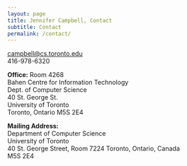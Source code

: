 ```yaml
---
layout: page
title: Jennifer Campbell, Contact
subtitle: Contact
permalink: /contact/
---
```


<div class="pretty-links">

campbell@cs.toronto.edu  
416-978-6320

**Office:**
Room 4268  
Bahen Centre for Information Technology  
Dept. of Computer Science  
40 St. George St.  
University of Toronto  
Toronto, Ontario M5S 2E4  
  
**Mailing Address:**  
Department of Computer Science  
University of Toronto  
40 St. George Street, Room 7224
Toronto, Ontario, Canada  
M5S 2E4
</div>

